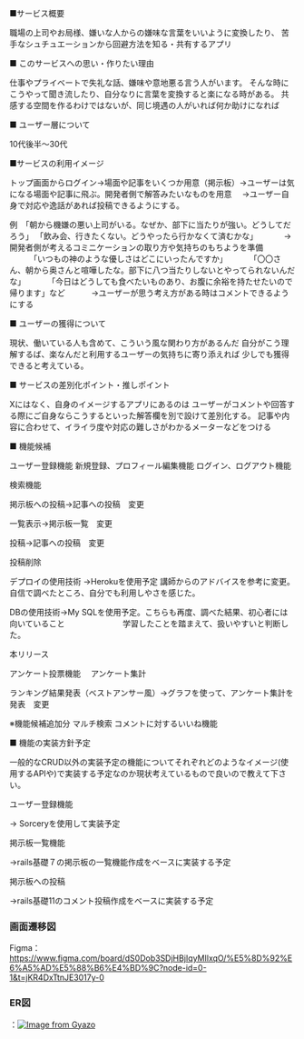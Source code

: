 ■サービス概要

職場の上司やお局様、嫌いな人からの嫌味な言葉をいいように変換したり、
苦手なシュチュエーションから回避方法を知る・共有するアプリ

■ このサービスへの思い・作りたい理由

仕事やプライベートで失礼な話、嫌味や意地悪る言う人がいます。
そんな時にこうやって聞き流したり、自分なりに言葉を変換すると楽になる時がある。
共感する空間を作るわけではないが、同じ境遇の人がいれば何か助けになれば

■ ユーザー層について

10代後半〜30代  

■サービスの利用イメージ

トップ画面からログイン→場面や記事をいくつか用意（掲示板）→ユーザーは気になる場面や記事に飛ぶ。開発者側で解答みたいなものを用意　
→ユーザー自身で対応や逸話があれば投稿できるようにする。

例　「朝から機嫌の悪い上司がいる。なぜか、部下に当たりが強い。どうしてだろう」
    「飲み会、行きたくない。どうやったら行かなくて済むかな」
　　　→開発者側が考えるコミニケーションの取り方や気持ちのもちようを準備
　　　「いつもの神のような優しさはどこにいったんですか」
　　　「〇〇さん、朝から奥さんと喧嘩したな。部下に八つ当たりしないとやってられないんだな」
　　　「今日はどうしても食べたいものあり、お腹に余裕を持たせたいので帰ります」など
　　　→ユーザーが思う考え方がある時はコメントできるようにする

■ ユーザーの獲得について

現状、働いている人も含めて、こういう風な関わり方があるんだ
自分がこう理解するば、楽なんだと利用するユーザーの気持ちに寄り添えれば
少しでも獲得できると考えている。

■ サービスの差別化ポイント・推しポイント

Xにはなく、自身のイメージするアプリにあるのは
ユーザーがコメントや回答する際にご自身ならこうするといった解答欄を別で設けて差別化する。
記事や内容に合わせて、イライラ度や対応の難しさがわかるメーターなどをつける

■ 機能候補

ユーザー登録機能
新規登録、プロフィール編集機能
ログイン、ログアウト機能

検索機能

掲示板への投稿→記事への投稿　変更

一覧表示→掲示板一覧　変更

投稿→記事への投稿　変更

投稿削除

デプロイの使用技術
→Herokuを使用予定
 講師からのアドバイスを参考に変更。自信で調べたところ、自分でも利用しやさを感じた。

DBの使用技術→My SQLを使用予定。こちらも再度、調べた結果、初心者には向いていること
　　　　　　　学習したことを踏まえて、扱いやすいと判断した。

本リリース

アンケート投票機能　
アンケート集計

ランキング結果発表（ベストアンサー風）→グラフを使って、アンケート集計を発表　変更

※機能候補追加分
マルチ検索
コメントに対するいいね機能


■ 機能の実装方針予定

一般的なCRUD以外の実装予定の機能についてそれぞれどのようなイメージ(使用するAPIや)で実装する予定なのか現状考えているもので良いので教えて下さい。

ユーザー登録機能

→ Sorceryを使用して実装予定

掲示板一覧機能

→rails基礎７の掲示板の一覧機能作成をベースに実装する予定

掲示板への投稿

→rails基礎11のコメント投稿作成をベースに実装する予定

### 画面遷移図
Figma：https://www.figma.com/board/dS0Dob3SDjHBjIqyMIlxqO/%E5%8D%92%E6%A5%AD%E5%88%B6%E4%BD%9C?node-id=0-1&t=jKR4DxTtnJE3017y-0


### ER図
：[![Image from Gyazo](https://i.gyazo.com/7d578e7447399a679156d9cb5c114620.png)](https://gyazo.com/7d578e7447399a679156d9cb5c114620)


